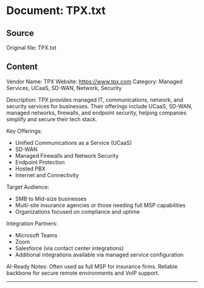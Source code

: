 # Document: TPX.txt

## Source
Original file: TPX.txt

## Content
Vendor Name: TPX
Website: https://www.tpx.com
Category: Managed Services, UCaaS, SD-WAN, Network, Security

Description:
TPX provides managed IT, communications, network, and security services for businesses. Their offerings include UCaaS, SD-WAN, managed networks, firewalls, and endpoint security, helping companies simplify and secure their tech stack.

Key Offerings:
- Unified Communications as a Service (UCaaS)
- SD-WAN
- Managed Firewalls and Network Security
- Endpoint Protection
- Hosted PBX
- Internet and Connectivity

Target Audience:
- SMB to Mid-size businesses
- Multi-site insurance agencies or those needing full MSP capabilities
- Organizations focused on compliance and uptime

Integration Partners:
- Microsoft Teams
- Zoom
- Salesforce (via contact center integrations)
- Additional integrations available via managed service configuration

AI-Ready Notes:
Often used as full MSP for insurance firms. Reliable backbone for secure remote environments and VoIP support.

---
